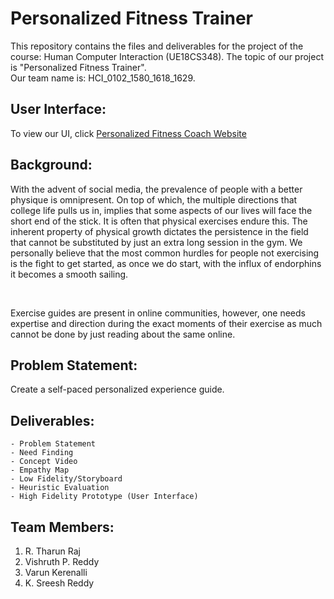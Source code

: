 # Personalized Fitness Trainer
This repository contains the files and deliverables for the project of the course: Human Computer Interaction (UE18CS348). The topic of our project is "Personalized Fitness Trainer".<br>
Our team name is: HCI_0102_1580_1618_1629.

## User Interface:
To view our UI, click [Personalized Fitness Coach Website](https://hcifitnesstrainer.github.io/)

## Background:
<p>With the advent of social media, the prevalence of people with a better physique is omnipresent. On top of which, the multiple directions that college life pulls us in, implies that some aspects of our lives will face the short end of the stick. It is often that physical exercises endure this. The inherent property of physical growth dictates the persistence in the field that cannot be substituted by just an extra long session in the gym. We personally believe that the most common hurdles for people not exercising is the fight to get started, as once we do start, with the influx of endorphins it becomes a smooth sailing.</p><br>
<p>Exercise guides are present in online communities, however, one needs expertise and direction during the exact moments of their exercise as much cannot be done by just reading about the same online.</p>

## Problem Statement:
Create a self-paced personalized experience guide.


## Deliverables:
```
- Problem Statement
- Need Finding
- Concept Video
- Empathy Map
- Low Fidelity/Storyboard
- Heuristic Evaluation
- High Fidelity Prototype (User Interface)
```
## Team Members:
1. R. Tharun Raj
2. Vishruth P. Reddy
3. Varun Kerenalli
4. K. Sreesh Reddy
